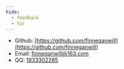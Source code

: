 ```yaml
---
hide:
  - feedback
  - toc
---
```




- Github: [https://github.com/finneganwill](https://github.com/finneganwill) 
- Email: [finneganwill@163.com](https://mail.163.com) 
- QQ: [1833302285](https://imqq.com) 
